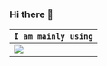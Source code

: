### Hi there 👋

<!--
**giseggi/giseggi** is a ✨ _special_ ✨ repository because its `README.md` (this file) appears on your GitHub profile.

Here are some ideas to get you started:

🔭 I’m currently working on ...
- 🌱 I’m currently learning ...
- 👯 I’m looking to collaborate on ...
- 🤔 I’m looking for help with ...
- 💬 Ask me about ...
- 📫 How to reach me: ...
- 😄 Pronouns: ...
- ⚡ Fun fact: ...
-->

|`I am mainly using`|
|-----|
|<img src = "https://img.shields.io/badge/-C++-#00599C?logo="/></a></a>|
